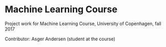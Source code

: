 # Machine Learning Course

Project work for Machine Learning Course, University of Copenhagen, fall 2017

Contributor: Asger Andersen (student at the course)
